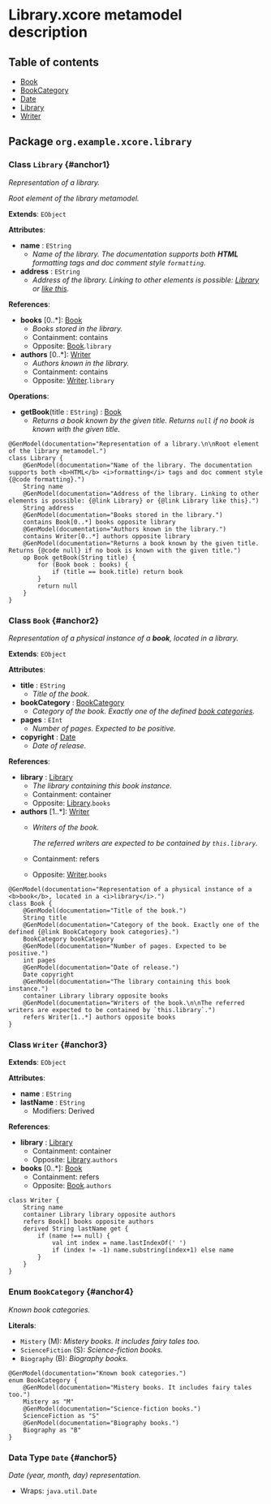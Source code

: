 #  Library.xcore metamodel description

##  Table of contents
- [Book](#anchor2)
- [BookCategory](#anchor4)
- [Date](#anchor5)
- [Library](#anchor1)
- [Writer](#anchor3)

##  Package `org.example.xcore.library`

###  Class `Library` {#anchor1}

_Representation of a library._

_Root element of the library metamodel._

**Extends**: `EObject`

**Attributes**:
- **name** : `EString`
    * _Name of the library. The documentation supports both **HTML** _formatting_ tags and doc comment style `formatting`._
- **address** : `EString`
    * _Address of the library. Linking to other elements is possible: [Library](#anchor1) or [like this](#anchor1)._

**References**:
- **books**  [0..*]: [Book](#anchor2)
    * _Books stored in the library._
    * Containment: contains
    * Opposite: [Book](#anchor2).`library`
- **authors**  [0..*]: [Writer](#anchor3)
    * _Authors known in the library._
    * Containment: contains
    * Opposite: [Writer](#anchor3).`library`

**Operations**:
- **getBook**(title :  `EString`) : [Book](#anchor2)
    * _Returns a book known by the given title. Returns `null` if no book is known with the given title._

```
@GenModel(documentation="Representation of a library.\n\nRoot element of the library metamodel.")
class Library {
	@GenModel(documentation="Name of the library. The documentation supports both <b>HTML</b> <i>formatting</i> tags and doc comment style {@code formatting}.")
	String name
	@GenModel(documentation="Address of the library. Linking to other elements is possible: {@link Library} or {@link Library like this}.")
	String address
	@GenModel(documentation="Books stored in the library.")
	contains Book[0..*] books opposite library
	@GenModel(documentation="Authors known in the library.")
	contains Writer[0..*] authors opposite library
	@GenModel(documentation="Returns a book known by the given title. Returns {@code null} if no book is known with the given title.")
	op Book getBook(String title) {
		for (Book book : books) {
			if (title == book.title) return book
		}
		return null
	}
}
```
###  Class `Book` {#anchor2}

_Representation of a physical instance of a **book**, located in a _library_._

**Extends**: `EObject`

**Attributes**:
- **title** : `EString`
    * _Title of the book._
- **bookCategory** : [BookCategory](#anchor4)
    * _Category of the book. Exactly one of the defined [book categories](#anchor4)._
- **pages** : `EInt`
    * _Number of pages. Expected to be positive._
- **copyright** : [Date](#anchor5)
    * _Date of release._

**References**:
- **library** : [Library](#anchor1)
    * _The library containing this book instance._
    * Containment: container
    * Opposite: [Library](#anchor1).`books`
- **authors**  [1..*]: [Writer](#anchor3)
    * _Writers of the book._
      
      _The referred writers are expected to be contained by `this.library`._
    * Containment: refers
    * Opposite: [Writer](#anchor3).`books`


```
@GenModel(documentation="Representation of a physical instance of a <b>book</b>, located in a <i>library</i>.")
class Book {
	@GenModel(documentation="Title of the book.")
	String title
	@GenModel(documentation="Category of the book. Exactly one of the defined {@link BookCategory book categories}.")
	BookCategory bookCategory
	@GenModel(documentation="Number of pages. Expected to be positive.")
	int pages
	@GenModel(documentation="Date of release.")
	Date copyright
	@GenModel(documentation="The library containing this book instance.")
	container Library library opposite books
	@GenModel(documentation="Writers of the book.\n\nThe referred writers are expected to be contained by `this.library`.")
	refers Writer[1..*] authors opposite books
}
```
###  Class `Writer` {#anchor3}


**Extends**: `EObject`

**Attributes**:
- **name** : `EString`
- **lastName** : `EString`
    * Modifiers: Derived

**References**:
- **library** : [Library](#anchor1)
    * Containment: container
    * Opposite: [Library](#anchor1).`authors`
- **books**  [0..*]: [Book](#anchor2)
    * Containment: refers
    * Opposite: [Book](#anchor2).`authors`


```
class Writer {
	String name
	container Library library opposite authors
	refers Book[] books opposite authors
	derived String lastName get {
		if (name !== null) {
			val int index = name.lastIndexOf(' ')
			if (index != -1) name.substring(index+1) else name
		}
	}
}
```

###  Enum `BookCategory` {#anchor4}

_Known book categories._

**Literals**:
- `Mistery` (M): _Mistery books. It includes fairy tales too._
- `ScienceFiction` (S): _Science-fiction books._
- `Biography` (B): _Biography books._

```
@GenModel(documentation="Known book categories.")
enum BookCategory {
	@GenModel(documentation="Mistery books. It includes fairy tales too.")
	Mistery as "M"
	@GenModel(documentation="Science-fiction books.")
	ScienceFiction as "S"
	@GenModel(documentation="Biography books.")
	Biography as "B"
}
```

###  Data Type `Date` {#anchor5}

_Date (year, month, day) representation._

- Wraps: `java.util.Date` 
